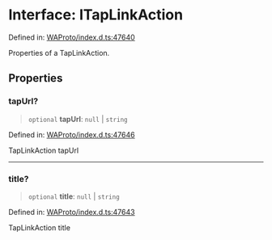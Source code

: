 # Interface: ITapLinkAction

Defined in: [WAProto/index.d.ts:47640](https://github.com/Fokusdotid/Baileys/blob/a954da2ee3c892812cf9528a5a214092693c872f/WAProto/index.d.ts#L47640)

Properties of a TapLinkAction.

## Properties

### tapUrl?

> `optional` **tapUrl**: `null` \| `string`

Defined in: [WAProto/index.d.ts:47646](https://github.com/Fokusdotid/Baileys/blob/a954da2ee3c892812cf9528a5a214092693c872f/WAProto/index.d.ts#L47646)

TapLinkAction tapUrl

***

### title?

> `optional` **title**: `null` \| `string`

Defined in: [WAProto/index.d.ts:47643](https://github.com/Fokusdotid/Baileys/blob/a954da2ee3c892812cf9528a5a214092693c872f/WAProto/index.d.ts#L47643)

TapLinkAction title
